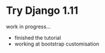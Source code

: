 # Try Django 1.11
work in progress...

* finished the tutorial
* working at bootstrap customisation
